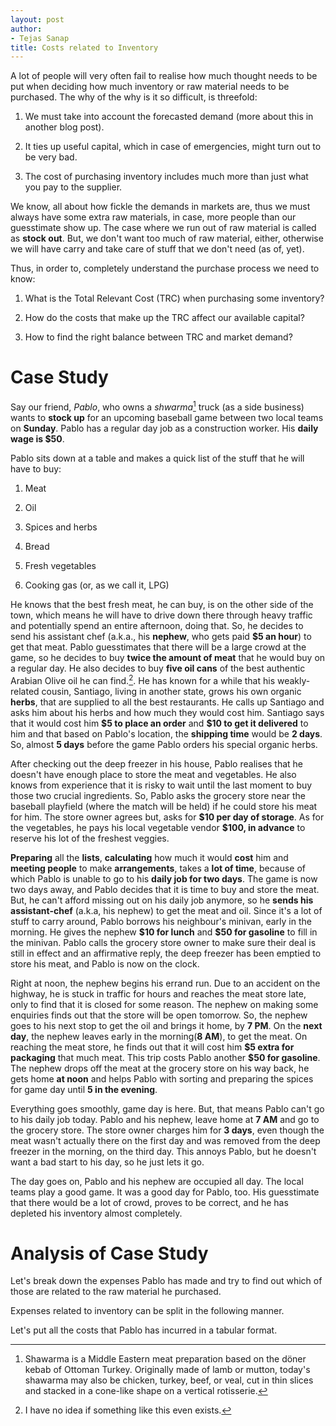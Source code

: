 ```yaml
---
layout: post
author:
- Tejas Sanap
title: Costs related to Inventory
---
```


A lot of people will very often fail to realise how much thought needs
to be put when deciding how much inventory or raw material needs to be
purchased. The why of the why is it so difficult, is threefold:

1.  We must take into account the forecasted demand (more about this in
    another blog post).

2.  It ties up useful capital, which in case of emergencies, might turn
    out to be very bad.

3.  The cost of purchasing inventory includes much more than just what
    you pay to the supplier.

We know, all about how fickle the demands in markets are, thus we must
always have some extra raw materials, in case, more people than our
guesstimate show up. The case where we run out of raw material is called
as **stock out**. But, we don't want too much of raw material, either,
otherwise we will have carry and take care of stuff that we don't need
(as of, yet).

Thus, in order to, completely understand the purchase process we need to
know:

1.  What is the Total Relevant Cost (TRC) when purchasing some
    inventory?

2.  How do the costs that make up the TRC affect our available capital?

3.  How to find the right balance between TRC and market demand?

Case Study
==========

Say our friend, *Pablo*, who owns a *shwarma*[^1] truck (as a side
business) wants to **stock up** for an upcoming baseball game between
two local teams on **Sunday**. Pablo has a regular day job as a
construction worker. His **daily wage is \$50**.

Pablo sits down at a table and makes a quick list of the stuff that he
will have to buy:

1.  Meat

2.  Oil

3.  Spices and herbs

4.  Bread

5.  Fresh vegetables

6.  Cooking gas (or, as we call it, LPG)

He knows that the best fresh meat, he can buy, is on the other side of
the town, which means he will have to drive down there through heavy
traffic and potentially spend an entire afternoon, doing that. So, he
decides to send his assistant chef (a.k.a., his **nephew**, who gets
paid **\$5 an hour**) to get that meat. Pablo guesstimates that there
will be a large crowd at the game, so he decides to buy **twice the
amount of meat** that he would buy on a regular day. He also decides to
buy **five oil cans** of the best authentic Arabian Olive oil he can
find.[^2]. He has known for a while that his weakly-related cousin,
Santiago, living in another state, grows his own organic **herbs**, that
are supplied to all the best restaurants. He calls up Santiago and asks
him about his herbs and how much they would cost him. Santiago says that
it would cost him **\$5 to place an order** and **\$10 to get it
delivered** to him and that based on Pablo's location, the **shipping
time** would be **2 days**. So, almost **5 days** before the game Pablo
orders his special organic herbs.

After checking out the deep freezer in his house, Pablo realises that he
doesn't have enough place to store the meat and vegetables. He also
knows from experience that it is risky to wait until the last moment to
buy those two crucial ingredients. So, Pablo asks the grocery store near
the baseball playfield (where the match will be held) if he could store
his meat for him. The store owner agrees but, asks for **\$10 per day of
storage**. As for the vegetables, he pays his local vegetable vendor
**\$100, in advance** to reserve his lot of the freshest veggies.

**Preparing** all the **lists**, **calculating** how much it would
**cost** him and **meeting people** to make **arrangements**, takes a
**lot of time**, because of which Pablo is unable to go to his **daily
job for two days**. The game is now two days away, and Pablo decides
that it is time to buy and store the meat. But, he can't afford missing
out on his daily job anymore, so he **sends his assistant-chef** (a.k.a,
his nephew) to get the meat and oil. Since it's a lot of stuff to carry
around, Pablo borrows his neighbour's minivan, early in the morning. He
gives the nephew **\$10 for lunch** and **\$50 for gasoline** to fill in
the minivan. Pablo calls the grocery store owner to make sure their deal
is still in effect and an affirmative reply, the deep freezer has been
emptied to store his meat, and Pablo is now on the clock.

Right at noon, the nephew begins his errand run. Due to an accident on
the highway, he is stuck in traffic for hours and reaches the meat store
late, only to find that it is closed for some reason. The nephew on
making some enquiries finds out that the store will be open tomorrow.
So, the nephew goes to his next stop to get the oil and brings it home,
by **7 PM**. On the **next day**, the nephew leaves early in the
morning(**8 AM**), to get the meat. On reaching the meat store, he finds
out that it will cost him **\$5 extra for packaging** that much meat.
This trip costs Pablo another **\$50 for gasoline**. The nephew drops
off the meat at the grocery store on his way back, he gets home **at
noon** and helps Pablo with sorting and preparing the spices for game
day until **5 in the evening**.

Everything goes smoothly, game day is here. But, that means Pablo can't
go to his daily job today. Pablo and his nephew, leave home at **7 AM**
and go to the grocery store. The store owner charges him for **3 days**,
even though the meat wasn't actually there on the first day and was
removed from the deep freezer in the morning, on the third day. This
annoys Pablo, but he doesn't want a bad start to his day, so he just
lets it go.

The day goes on, Pablo and his nephew are occupied all day. The local
teams play a good game. It was a good day for Pablo, too. His
guesstimate that there would be a lot of crowd, proves to be correct,
and he has depleted his inventory almost completely.

Analysis of Case Study
======================

Let's break down the expenses Pablo has made and try to find out which
of those are related to the raw material he purchased.

Expenses related to inventory can be split in the following manner.

Let's put all the costs that Pablo has incurred in a tabular format.

[^1]: Shawarma is a Middle Eastern meat preparation based on the döner
    kebab of Ottoman Turkey. Originally made of lamb or mutton, today's
    shawarma may also be chicken, turkey, beef, or veal, cut in thin
    slices and stacked in a cone-like shape on a vertical rotisserie.

[^2]: I have no idea if something like this even exists.
